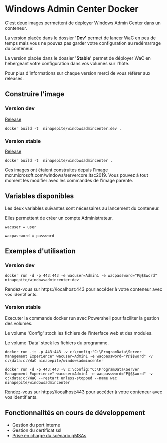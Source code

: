 # Windows Admin Center Docker

C'est deux images permettent de déployer Windows Admin Center dans un conteneur.

La version placée dans le dossier **'Dev'** permet de lancer WaC en peu de temps mais vous ne pouvez pas garder votre configuration au redémarrage du conteneur.

La version placée dans le dossier **'Stable'** permet de déployer WaC en hébergeant votre configuration dans vos volumes sur l'hôte.

Pour plus d'informations sur chaque version merci de vous référer aux releases.

## Construire l'image

### Version dev

[Release](https://github.com/Ninapepite/WindowsAdminCenterDocker/releases/tag/Dev)

 ```docker build -t  ninapepite/windowsadmincenter:dev .```
 
 ### Version stable
 
 [Release](https://github.com/Ninapepite/WindowsAdminCenterDocker/releases/tag/Stable)
 
  ```docker build -t  ninapepite/windowsadmincenter .```
 
Ces images ont étaient construites depuis l'image mcr.microsoft.com/windows/servercore:ltsc2019.
Vous pouvez à tout moment les modifier avec les commandes de l'image parente.

## Variables disponibles

Les deux variables suivantes sont nécessaires au lancement du conteneur. 

Elles permettent de créer un compte Administrateur.

```wacuser = user```


```wacpassword = password```

 ## Exemples d'utilisation
 
 ### Version dev
 
 ```docker run -d -p 443:443 -e wacuser=Admin1 -e wacpassword="P@$$word" ninapepite/windowsadmincenter:dev ```
 
 Rendez-vous sur https://localhost:443 pour accéder à votre conteneur avec vos identifiants.
 
 ### Version stable
 
Executer la commande docker run avec Powershell pour faciliter la gestion des volumes.

Le volume 'Config' stock les fichiers de l'interface web et des modules.
 
Le volume 'Data' stock les fichiers du programme.
 
 ```docker run -it -p 443:443 -v c:\config:"C:\ProgramData\Server Management Experience" wacuser=Admin1 -e wacpassword="P@$$word" -v c:\data:c:\WaC ninapepite/windowsadmincenter```


 ```docker run -d -p 443:443 -v c:\config:"C:\ProgramData\Server Management Experience" wacuser=Admin1 -e wacpassword="P@$$word" -v c:\data:c:\WaC --restart unless-stopped --name wac ninapepite/windowsadmincenter```


 Rendez-vous sur https://localhost:443 pour accéder à votre conteneur avec vos identifiants.
 
 ## Fonctionnalités en cours de développement 
 
- Gestion du port interne 
- Gestion du certificat ssl
- [Prise en charge du scénario gMSAs](https://docs.microsoft.com/en-us/virtualization/windowscontainers/manage-containers/manage-serviceaccounts)

